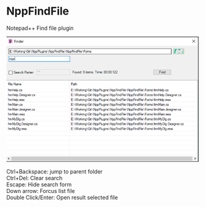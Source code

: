 # NppFindFile
Notepad++ Find file plugin

![Preview](https://github.com/son0nline/NppFindFile/blob/main/Docs/1.png)

Ctrl+Backspace: jump to parent folder  
Ctrl+Del: Clear search  
Escape: Hide search form  
Down arrow: Forcus list file  
Double Click/Enter: Open result selected file  
